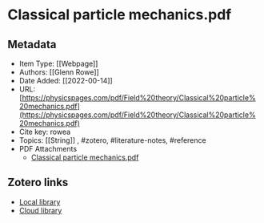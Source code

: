 # Classical particle mechanics.pdf

## Metadata

* Item Type: [[Webpage]]
* Authors: [[Glenn Rowe]]
* Date Added: [[2022-00-14]]
* URL: [https://physicspages.com/pdf/Field%20theory/Classical%20particle%20mechanics.pdf](https://physicspages.com/pdf/Field%20theory/Classical%20particle%20mechanics.pdf)
* Cite key: rowea
* Topics: [[String]]
, #zotero, #literature-notes, #reference
* PDF Attachments
	- [Classical particle mechanics.pdf](zotero://open-pdf/library/items/XM3WN9FT)


##  Zotero links
* [Local library](zotero://select/items/1_YFJQNCP9)
* [Cloud library](http://zotero.org/users/7873466/items/YFJQNCP9)

